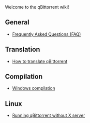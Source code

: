 Welcome to the qBittorrent wiki!

## General
* [Frequently Asked Questions (FAQ)](Frequently-Asked-Questions)

## Translation
* [How to translate qBittorrent](How-to-translate-qBittorrent)

## Compilation
* [Windows compilation](Windows-compilation)

## Linux
* [Running qBittorrent without X server](Running-qBittorrent-without-X-server)